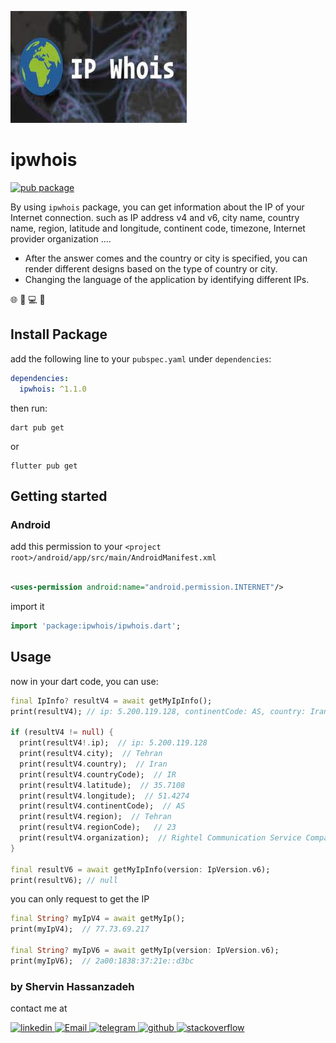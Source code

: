![img](https://github.com/shervin-h/ipwhois/blob/main/assets/ipwhois.jpg?raw=true)

# ipwhois

[![pub package](https://img.shields.io/pub/v/ipwhois.svg)](https://pub.dev/packages/ipwhois)

By using `ipwhois` package, you can get information about the IP of your Internet connection.
such as IP address v4 and v6, city name, country name, region, latitude and longitude, continent code, timezone, Internet provider organization ....
  - After the answer comes and the country or city is specified, you can render different designs based on the type of country or city.
  - Changing the language of the application by identifying different IPs.

🌐 🛜 💻 📱

## Install Package
add the following line to your `pubspec.yaml` under `dependencies`:

```yaml
dependencies:
  ipwhois: ^1.1.0
```

then run:

```
dart pub get
```

or

```
flutter pub get
```

## Getting started

### Android

add this permission to your `<project root>/android/app/src/main/AndroidManifest.xml`

```xml

<uses-permission android:name="android.permission.INTERNET"/>
```

import it
```dart
import 'package:ipwhois/ipwhois.dart';
```

## Usage

now in your dart code, you can use:

```dart
final IpInfo? resultV4 = await getMyIpInfo();
print(resultV4); // ip: 5.200.119.128, continentCode: AS, country: Iran, countryCode: IR, countryCode3: IRN, region: Tehran, regionCode: 23, city: Tehran, latitude: 35.7108, longitude: 51.4274, timezone: Asia/Tehran, offset: 12600, asn: 57218, organization: Rightel Communication Service Company PJS

if (resultV4 != null) {
  print(resultV4!.ip);  // ip: 5.200.119.128
  print(resultV4.city);  // Tehran
  print(resultV4.country);  // Iran
  print(resultV4.countryCode);  // IR
  print(resultV4.latitude);  // 35.7108
  print(resultV4.longitude);  // 51.4274
  print(resultV4.continentCode);  // AS
  print(resultV4.region);  // Tehran
  print(resultV4.regionCode);   // 23
  print(resultV4.organization);  // Rightel Communication Service Company PJS
}

final resultV6 = await getMyIpInfo(version: IpVersion.v6);
print(resultV6); // null
```

you can only request to get the IP

```dart
final String? myIpV4 = await getMyIp();
print(myIpV4);  // 77.73.69.217

final String? myIpV6 = await getMyIp(version: IpVersion.v6);
print(myIpV6);  // 2a00:1838:37:21e::d3bc
```

### by Shervin Hassanzadeh

contact me at
  <br>

  <a href="https://www.linkedin.com/in/shervin-hassanzadeh/">
    <img alt="linkedin" src="https://img.shields.io/badge/linkedin-0077B5.svg?style=flat-squar&logo=linkedin&logoColor=white"/>
  </a>
  <a href="mailto:shervin.hz07@gmail.com">
    <img alt="Email" src="https://img.shields.io/badge/Email-D14836?style=flat-squar&logo=gmail&logoColor=white"/>
  </a>
  <a href="https://t.me/shervin_hz07">
    <img alt="telegram" src="https://img.shields.io/badge/Telegram-2B9FD1?style=flat-squar&logo=telegram&logoColor=white" />
  </a>
  <a href="https://github.com/shervin-h">
    <img alt="github" src="https://img.shields.io/badge/github-121011.svg?style=flat-squar&logo=github&logoColor=white"/>
  </a>
  <a href="https://stackoverflow.com/users/13066224/shervin">
    <img alt="stackoverflow" src="https://img.shields.io/badge/Stackoverflow-ef8236?style=flat-squar&logo=stackoverflow&logoColor=white" />
  </a>

  <br>
